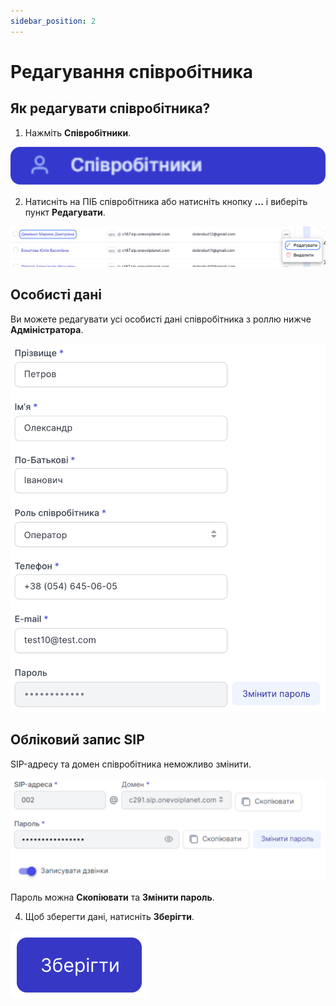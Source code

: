 ```yaml
---
sidebar_position: 2
---
```


# Редагування співробітника

## Як редагувати співробітника?

1. Нажміть **Співробітники**.

![](../../img/employees-groups/side-bar-employee-tab.svg)

2. Натисніть на ПІБ співробітника або натисніть кнопку **...** і виберіть пункт **Редагувати**.

![](../../img/employees-groups/i-employee-11.svg)

## Особисті дані

Ви можете редагувати усі особисті дані співробітника з роллю нижче **Адміністратора**.

![](../../img/employees-groups/i-employee-14.svg)

## Обліковий запис SIP

SIP-адресу та домен співробітника неможливо змінити.

![](../../img/employees-groups/employee-sip-block.svg)

Пароль можна **Скопіювати** та **Змінити пароль**.

4. Щоб зберегти дані, натисніть **Зберігти**.

![](../../img/employees-groups/i-employee-13.svg)
